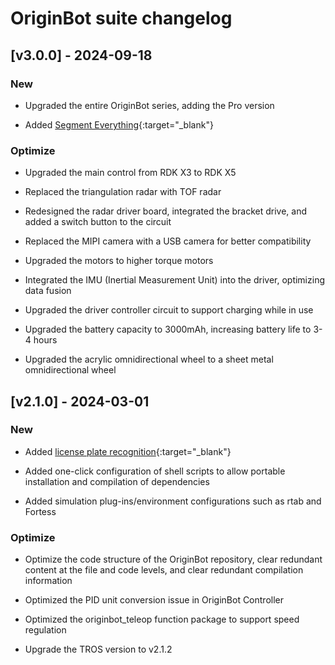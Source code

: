 # **OriginBot suite changelog**

## **[v3.0.0] - 2024-09-18**

### New

- Upgraded the entire OriginBot series, adding the Pro version

- Added [Segment Everything](../application/mobilesam.md){:target="_blank"}

### Optimize

- Upgraded the main control from RDK X3 to RDK X5

- Replaced the triangulation radar with TOF radar

- Redesigned the radar driver board, integrated the bracket drive, and added a switch button to the circuit

- Replaced the MIPI camera with a USB camera for better compatibility

- Upgraded the motors to higher torque motors

- Integrated the IMU (Inertial Measurement Unit) into the driver, optimizing data fusion

- Upgraded the driver controller circuit to support charging while in use

- Upgraded the battery capacity to 3000mAh, increasing battery life to 3-4 hours

- Upgraded the acrylic omnidirectional wheel to a sheet metal omnidirectional wheel

## **[v2.1.0] - 2024-03-01**

### New

- Added [license plate recognition](../application/vlpr.md){:target="_blank"}

- Added one-click configuration of shell scripts to allow portable installation and compilation of dependencies

- Added simulation plug-ins/environment configurations such as rtab and Fortess

### Optimize

- Optimize the code structure of the OriginBot repository, clear redundant content at the file and code levels, and clear redundant compilation information

- Optimized the PID unit conversion issue in OriginBot Controller

- Optimized the originbot_teleop function package to support speed regulation 

- Upgrade the TROS version to v2.1.2

